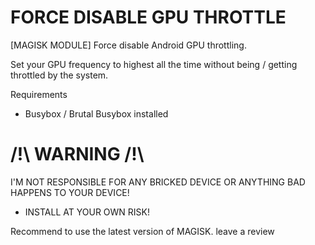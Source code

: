 # FORCE DISABLE GPU THROTTLE
[MAGISK MODULE]
Force disable Android GPU throttling.

Set your GPU frequency to highest all the time
without being / getting throttled by the system.

Requirements
- Busybox / Brutal Busybox installed

/!\ WARNING /!\
=
I'M NOT RESPONSIBLE FOR ANY
BRICKED DEVICE
OR ANYTHING BAD HAPPENS TO YOUR DEVICE!
- INSTALL AT YOUR OWN RISK!

Recommend to use the latest version of MAGISK.
leave a review
